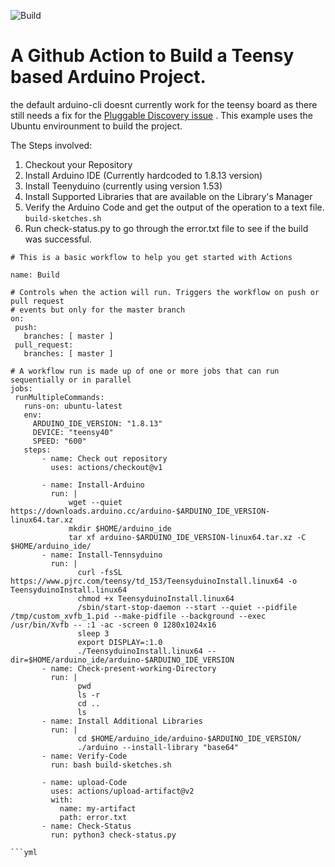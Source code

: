 ![Build](https://github.com/gannaramu/Teensy-Github-Action/workflows/Build/badge.svg)
# A Github Action to Build a Teensy  based Arduino Project.

the default arduino-cli doesnt currently work for the teensy board as there still needs a fix for the [Pluggable Discovery issue](https://github.com/arduino/arduino-cli/issues/700) . This example uses the Ubuntu envirounment to build the project.

The Steps involved:

 1. Checkout your Repository
 2. Install Arduino IDE (Currently hardcoded to 1.8.13 version)
 3. Install Teenyduino (currently using version 1.53)
 4. Install Supported Libraries that are available on the Library's Manager
 5. Verify the Arduino Code and get the output of the operation to a text file. `build-sketches.sh`
 6. Run check-status.py to go through the error.txt file to see if the build was successful.
 
 ```
 # This is a basic workflow to help you get started with Actions

name: Build

# Controls when the action will run. Triggers the workflow on push or pull request
# events but only for the master branch
on:
  push:
    branches: [ master ]
  pull_request:
    branches: [ master ]

# A workflow run is made up of one or more jobs that can run sequentially or in parallel
jobs:
  runMultipleCommands:
    runs-on: ubuntu-latest
    env: 
      ARDUINO_IDE_VERSION: "1.8.13"
      DEVICE: "teensy40"
      SPEED: "600" 
    steps:
        - name: Check out repository 
          uses: actions/checkout@v1

        - name: Install-Arduino
          run: |
              wget --quiet https://downloads.arduino.cc/arduino-$ARDUINO_IDE_VERSION-linux64.tar.xz
              mkdir $HOME/arduino_ide
              tar xf arduino-$ARDUINO_IDE_VERSION-linux64.tar.xz -C $HOME/arduino_ide/
        - name: Install-Tennsyduino
          run: |  
                curl -fsSL https://www.pjrc.com/teensy/td_153/TeensyduinoInstall.linux64 -o TeensyduinoInstall.linux64
                chmod +x TeensyduinoInstall.linux64
                /sbin/start-stop-daemon --start --quiet --pidfile /tmp/custom_xvfb_1.pid --make-pidfile --background --exec /usr/bin/Xvfb -- :1 -ac -screen 0 1280x1024x16
                sleep 3
                export DISPLAY=:1.0
                ./TeensyduinoInstall.linux64 --dir=$HOME/arduino_ide/arduino-$ARDUINO_IDE_VERSION
        - name: Check-present-working-Directory 
          run: |
                pwd
                ls -r
                cd ..
                ls
        - name: Install Additional Libraries
          run: |
                cd $HOME/arduino_ide/arduino-$ARDUINO_IDE_VERSION/
                ./arduino --install-library "base64"
        - name: Verify-Code 
          run: bash build-sketches.sh
        
        - name: upload-Code 
          uses: actions/upload-artifact@v2
          with:
            name: my-artifact
            path: error.txt
        - name: Check-Status 
          run: python3 check-status.py
         
```yml
